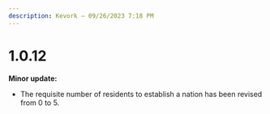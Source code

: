 ```yaml
---
description: Kevork — 09/26/2023 7:18 PM
---
```


# 1.0.12

**Minor update:**

* The requisite number of residents to establish a nation has been revised from 0 to 5.
